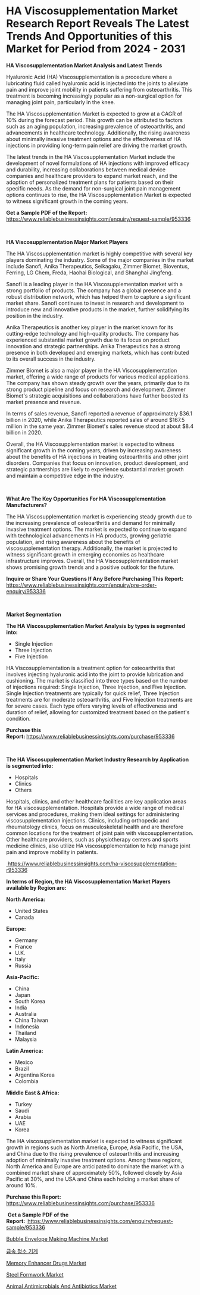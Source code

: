 <p><h1>HA Viscosupplementation Market Research Report Reveals The Latest Trends And Opportunities of this Market for Period from 2024 - 2031</h1></p><p><strong>HA Viscosupplementation Market Analysis and Latest Trends</strong></p>
<p><p>Hyaluronic Acid (HA) Viscosupplementation is a procedure where a lubricating fluid called hyaluronic acid is injected into the joints to alleviate pain and improve joint mobility in patients suffering from osteoarthritis. This treatment is becoming increasingly popular as a non-surgical option for managing joint pain, particularly in the knee.</p><p>The HA Viscosupplementation Market is expected to grow at a CAGR of 10% during the forecast period. This growth can be attributed to factors such as an aging population, increasing prevalence of osteoarthritis, and advancements in healthcare technology. Additionally, the rising awareness about minimally invasive treatment options and the effectiveness of HA injections in providing long-term pain relief are driving the market growth.</p><p>The latest trends in the HA Viscosupplementation Market include the development of novel formulations of HA injections with improved efficacy and durability, increasing collaborations between medical device companies and healthcare providers to expand market reach, and the adoption of personalized treatment plans for patients based on their specific needs. As the demand for non-surgical joint pain management options continues to rise, the HA Viscosupplementation Market is expected to witness significant growth in the coming years.</p></p>
<p><strong>Get a Sample PDF of the Report:&nbsp;</strong> <a href="https://www.reliablebusinessinsights.com/enquiry/request-sample/953336">https://www.reliablebusinessinsights.com/enquiry/request-sample/953336</a></p>
<p>&nbsp;</p>
<p><strong>HA Viscosupplementation Major Market Players</strong></p>
<p><p>The HA Viscosupplementation market is highly competitive with several key players dominating the industry. Some of the major companies in the market include Sanofi, Anika Therapeutics, Seikagaku, Zimmer Biomet, Bioventus, Ferring, LG Chem, Freda, Haohai Biological, and Shanghai Jingfeng.</p><p>Sanofi is a leading player in the HA Viscosupplementation market with a strong portfolio of products. The company has a global presence and a robust distribution network, which has helped them to capture a significant market share. Sanofi continues to invest in research and development to introduce new and innovative products in the market, further solidifying its position in the industry.</p><p>Anika Therapeutics is another key player in the market known for its cutting-edge technology and high-quality products. The company has experienced substantial market growth due to its focus on product innovation and strategic partnerships. Anika Therapeutics has a strong presence in both developed and emerging markets, which has contributed to its overall success in the industry.</p><p>Zimmer Biomet is also a major player in the HA Viscosupplementation market, offering a wide range of products for various medical applications. The company has shown steady growth over the years, primarily due to its strong product pipeline and focus on research and development. Zimmer Biomet's strategic acquisitions and collaborations have further boosted its market presence and revenue.</p><p>In terms of sales revenue, Sanofi reported a revenue of approximately $36.1 billion in 2020, while Anika Therapeutics reported sales of around $167.5 million in the same year. Zimmer Biomet's sales revenue stood at about $8.4 billion in 2020.</p><p>Overall, the HA Viscosupplementation market is expected to witness significant growth in the coming years, driven by increasing awareness about the benefits of HA injections in treating osteoarthritis and other joint disorders. Companies that focus on innovation, product development, and strategic partnerships are likely to experience substantial market growth and maintain a competitive edge in the industry.</p></p>
<p>&nbsp;</p>
<p><strong>What Are The Key Opportunities For HA Viscosupplementation Manufacturers?</strong></p>
<p><p>The HA Viscosupplementation market is experiencing steady growth due to the increasing prevalence of osteoarthritis and demand for minimally invasive treatment options. The market is expected to continue to expand with technological advancements in HA products, growing geriatric population, and rising awareness about the benefits of viscosupplementation therapy. Additionally, the market is projected to witness significant growth in emerging economies as healthcare infrastructure improves. Overall, the HA Viscosupplementation market shows promising growth trends and a positive outlook for the future.</p></p>
<p><strong>Inquire or Share Your Questions If Any Before Purchasing This Report:</strong> <a href="https://www.reliablebusinessinsights.com/enquiry/pre-order-enquiry/953336">https://www.reliablebusinessinsights.com/enquiry/pre-order-enquiry/953336</a></p>
<p>&nbsp;</p>
<p><strong>Market Segmentation</strong></p>
<p><strong>The HA Viscosupplementation Market Analysis by types is segmented into:</strong></p>
<p><ul><li>Single Injection</li><li>Three Injection</li><li>Five Injection</li></ul></p>
<p><p>HA Viscosupplementation is a treatment option for osteoarthritis that involves injecting hyaluronic acid into the joint to provide lubrication and cushioning. The market is classified into three types based on the number of injections required: Single Injection, Three Injection, and Five Injection. Single Injection treatments are typically for quick relief, Three Injection treatments are for moderate osteoarthritis, and Five Injection treatments are for severe cases. Each type offers varying levels of effectiveness and duration of relief, allowing for customized treatment based on the patient's condition.</p></p>
<p><strong>Purchase this Report:&nbsp;</strong><a href="https://www.reliablebusinessinsights.com/purchase/953336">https://www.reliablebusinessinsights.com/purchase/953336</a></p>
<p>&nbsp;</p>
<p><strong>The HA Viscosupplementation Market Industry Research by Application is segmented into:</strong></p>
<p><ul><li>Hospitals</li><li>Clinics</li><li>Others</li></ul></p>
<p><p>Hospitals, clinics, and other healthcare facilities are key application areas for HA viscosupplementation. Hospitals provide a wide range of medical services and procedures, making them ideal settings for administering viscosupplementation injections. Clinics, including orthopedic and rheumatology clinics, focus on musculoskeletal health and are therefore common locations for the treatment of joint pain with viscosupplementation. Other healthcare providers, such as physiotherapy centers and sports medicine clinics, also utilize HA viscosupplementation to help manage joint pain and improve mobility in patients.</p></p>
<p><a href="https://www.reliablebusinessinsights.com/ha-viscosupplementation-r953336">&nbsp;https://www.reliablebusinessinsights.com/ha-viscosupplementation-r953336</a></p>
<p><strong>In terms of Region, the HA Viscosupplementation Market Players available by Region are:</strong></p>
<p>
    <p> <strong> North America: </strong>
        <ul>
            <li>United States</li>
            <li>Canada</li>
        </ul>
        </p> 
    <p> <strong> Europe: </strong>
        <ul>
            <li>Germany</li>
            <li>France</li>
            <li>U.K.</li>
            <li>Italy</li>
            <li>Russia</li>
        </ul>
        </p> 
    <p> <strong> Asia-Pacific: </strong>
        <ul>
            <li>China</li>
            <li>Japan</li>
            <li>South Korea</li>
            <li>India</li>
            <li>Australia</li>
            <li>China Taiwan</li>
            <li>Indonesia</li>
            <li>Thailand</li>
            <li>Malaysia</li>
        </ul>
        </p> 
    <p> <strong> Latin America: </strong>
        <ul>
            <li>Mexico</li>
            <li>Brazil</li>
            <li>Argentina Korea</li>
            <li>Colombia</li>
        </ul>
        </p> 
    <p> <strong> Middle East & Africa: </strong>
        <ul>
            <li>Turkey</li>
            <li>Saudi</li>
            <li>Arabia</li>
            <li>UAE</li>
            <li>Korea</li>
        </ul>
    </p>
    </p>
<p><p>The HA viscosupplementation market is expected to witness significant growth in regions such as North America, Europe, Asia Pacific, the USA, and China due to the rising prevalence of osteoarthritis and increasing adoption of minimally invasive treatment options. Among these regions, North America and Europe are anticipated to dominate the market with a combined market share of approximately 50%, followed closely by Asia Pacific at 30%, and the USA and China each holding a market share of around 10%.</p></p>
<p><strong>Purchase this Report: </strong><a href="https://www.reliablebusinessinsights.com/purchase/953336">https://www.reliablebusinessinsights.com/purchase/953336</a></p>
<p>&nbsp;<strong>Get a Sample PDF of the Report:&nbsp;&nbsp;</strong><a href="https://www.reliablebusinessinsights.com/enquiry/request-sample/953336">https://www.reliablebusinessinsights.com/enquiry/request-sample/953336</a></p>
<p><strong></strong></p>
<p><p><a href="https://medium.com/@rachel.baile55467/bubble-envelope-making-machine-market-trends-and-analysis-opportunities-and-challenges-for-e458e9f04336">Bubble Envelope Making Machine Market</a></p><p><a href="https://medium.com/@mujgankortalih/%EA%B8%80%EB%A1%9C%EB%B2%8C-%EA%B8%88%EC%86%8D-%EC%B2%AD%EC%86%8C-%EA%B8%B0%EA%B3%84-%EC%8B%9C%EC%9E%A5%EB%B6%80%EB%AC%B8-%EC%9C%A0%ED%98%95-%EC%9D%91%EC%9A%A9-%EC%8B%9C%EC%9E%A5-%ED%94%8C%EB%A0%88%EC%9D%B4%EC%96%B4-%EC%A0%84%EB%9E%B5-%EC%A7%80%EC%97%AD-%EC%84%B1%EC%9E%A5-%EC%9D%B8%EC%82%AC%EC%9D%B4%ED%8A%B8-%EB%B0%8F-%EB%AF%B8%EB%9E%98-%EC%98%88%EC%B8%A1-2024-2031-18c4c0cc9dfc">금속 청소 기계</a></p><p><a href="https://github.com/julian6Skinner/Market-Research-Report-List-1/blob/main/memory-enhancer-drugs-market.md">Memory Enhancer Drugs Market</a></p><p><a href="https://medium.com/@richard.james09789/steel-formwork-market-size-market-segmentation-market-trends-and-growth-analysis-forecast-till-b10c1a7677cc">Steel Formwork Market</a></p><p><a href="https://github.com/jakobeblake56/Market-Research-Report-List-1/blob/main/animal-antimicrobials-and-antibiotics-market.md">Animal Antimicrobials And Antibiotics Market</a></p></p>